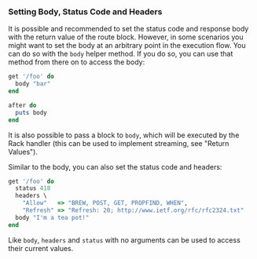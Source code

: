 ### Setting Body, Status Code and Headers

It is possible and recommended to set the status code and response body with the
return value of the route block. However, in some scenarios you might want to
set the body at an arbitrary point in the execution flow. You can do so with the
`body` helper method. If you do so, you can use that method from there on to
access the body:

```ruby
get '/foo' do
  body "bar"
end

after do
  puts body
end
```

It is also possible to pass a block to `body`, which will be executed by the
Rack handler (this can be used to implement streaming, see "Return Values").

Similar to the body, you can also set the status code and headers:

```ruby
get '/foo' do
  status 418
  headers \
    "Allow"   => "BREW, POST, GET, PROPFIND, WHEN",
    "Refresh" => "Refresh: 20; http://www.ietf.org/rfc/rfc2324.txt"
  body "I'm a tea pot!"
end
```

Like `body`, `headers` and `status` with no arguments can be used to access
their current values.
